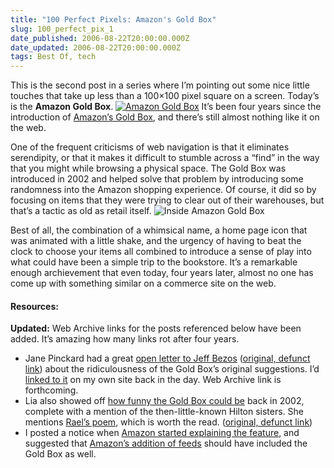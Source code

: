 ```yaml
---
title: "100 Perfect Pixels: Amazon's Gold Box"
slug: 100_perfect_pix_1
date_published: 2006-08-22T20:00:00.000Z
date_updated: 2006-08-22T20:00:00.000Z
tags: Best Of, tech
---
```


This is the second post in a series where I’m pointing out some nice little touches that take up less than a 100×100 pixel square on a screen. Today’s is the **Amazon Gold Box**.
[![Amazon Gold Box](http://www.dashes.com/anil/images/100pxgoldbox.png)](http://www.amazon.com/exec/obidos/tg/stores/static/-/goldbox/index/2020-20) It’s been four years since the introduction of [Amazon’s Gold Box](http://www.amazon.com/exec/obidos/tg/stores/static/-/goldbox/index/2020-20), and there’s still almost nothing like it on the web.

One of the frequent criticisms of web navigation is that it eliminates serendipity, or that it makes it difficult to stumble across a “find” in the way that you might while browsing a physical space. The Gold Box was introduced in 2002 and helped solve that problem by introducing some randomness into the Amazon shopping experience. Of course, it did so by focusing on items that they were trying to clear out of their warehouses, but that’s a tactic as old as retail itself.
![Inside Amazon Gold Box](http://www.dashes.com/anil/images/amazongoldboxshot.png)

Best of all, the combination of a whimsical name, a home page icon that was animated with a little shake, and the urgency of having to beat the clock to choose your items all combined to introduce a sense of play into what could have been a simple trip to the bookstore. It’s a remarkable enough archievement that even today, four years later, almost no one has come up with something similar on a commerce site on the web.

#### Resources:

**Updated:** Web Archive links for the posts referenced below have been added. It’s amazing how many links rot after four years.

- Jane Pinckard had a great [open letter to Jeff Bezos](http://web.archive.org/web/20030803124518/http://www.umamitsunami.com/essays/bezos.asp) ([original, defunct link](http://www.umamitsunami.com/essays/bezos.asp)) about the ridiculousness of the Gold Box’s original suggestions. I’d [linked to it](http://www.dashes.com/anil/2002/08/31/the_beauty_of_t) on my own site back in the day. Web Archive link is forthcoming.
- Lia also showed off [how funny the Gold Box could be](http://cheesedip.com/2002/08/11/amazon_gold_box.php) back in 2002, complete with a mention of the then-little-known Hilton sisters. She mentions [Rael’s poem](http://web.archive.org/web/20030413192212/http://www.raelity.org/archives/2002/08/01), which is worth the read. ([original, defunct link](http://www.raelity.org/archives/2002/08/01#society/humour/gold_box))
- I posted a notice when [Amazon started explaining the feature](http://www.dashes.com/anil/2002/08/13/gold_box_splash), and suggested that [Amazon’s addition of feeds](http://www.dashes.com/anil/2003/07/26/feeding_the_gol) should have included the Gold Box as well.
